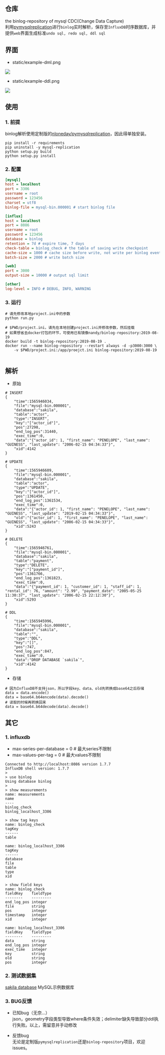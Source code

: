## 仓库
the binlog-repository of mysql CDC(Change Data Capture)  
利用[pymysqlreplication](https://github.com/noplay/python-mysql-replication)进行`binlog`实时解析，保存至`InfluxDB`时序数据库，并提供`web`界面生成标准`undo sql, redo sql, ddl sql`  

## 界面
- static/example-dml.png
<img src="static/example-dml.png"/>

- static/example-ddl.png
<img src="static/example-ddl.png"/>

## 使用
### 1. 前提  
binlog解析使用定制版的[nloneday/pymysqlreplication](https://github.com/nloneday/python-mysql-replication)，因此得单独安装。
```shell
pip install -r requirements
pip uninstall -y mysql-replication
python setup.py build
python setup.py install
```
### 2. 配置
```ini
[mysql]
host = localhost
port = 3306
username = root
password = 123456
charset = utf8
binlog-file = mysql-bin.000001 # start binlog file

[influx]
host = localhost
port = 8086
username = root
password = 123456
database = binlog
retention = 7d # expire time, 7 days
check-table = binlog_check # the table of saving write checkpoint
cache-size = 1000 # cache size before write, not write per binlog event
batch-size = 2000 # write batch size

[web]
port = 3000
output-size = 10000 # output sql limit

[other]
log-level = INFO # DEBUG, INFO, WARNING
```
### 3. 运行
```shell
# 请先修改本地project.ini中的参数
python run.py
```
```
# $PWD/project.ini，请先在本地创建project.ini并修改参数，然后挂载
# 如果想省去docker打包的环节，可使用已有镜像nandy/binlog-repository:2019-08-19
docker build -t binlog-repository:2019-08-19 .
docker run --name binlog-repository --restart always -d -p3000:3000 \
    -v $PWD/project.ini:/app/proejct.ini binlog-repository:2019-08-19
```
```

```

## 解析
- 原始
```
# INSERT
{
    "time":1565946034,
    "file":"mysql-bin.000001",
    "database":"sakila",
    "table":"actor",
    "type":"INSERT",
    "key":"["actor_id"]",
    "pos":27298,
    "end_log_pos":31440,
    "exec_time":0,
    "data":"{"actor_id": 1, "first_name": "PENELOPE", "last_name": "GUINESS", "last_update": "2006-02-15 04:34:33"}",
    "xid":4142
}

# UPDATE
{
    "time":1565946609,
    "file":"mysql-bin.000001",
    "database":"sakila",
    "table":"actor",
    "type":"UPDATE",
    "key":"["actor_id"]",
    "pos":1361450,
    "end_log_pos":1361534,
    "exec_time":0,
    "data":"{"actor_id": 1, "first_name": "PENELOPE", "last_name": "GUINESS", "last_update": "2019-02-15 04:34:33"}",
    "old":"{"actor_id": 1, "first_name": "PENELOPE", "last_name": "GUINESS", "last_update": "2006-02-15 04:34:33"}",
    "xid":5243
}

# DELETE
{
    "time":1565946761,
    "file":"mysql-bin.000001",
    "database":"sakila",
    "table":"payment",
    "type":"DELETE",
    "key":"["payment_id"]",
    "pos":1361766,
    "end_log_pos":1361823,
    "exec_time":0,
    "data":"{"payment_id": 1, "customer_id": 1, "staff_id": 1, "rental_id": 76, "amount": "2.99", "payment_date": "2005-05-25 11:30:37", "last_update": "2006-02-15 22:12:30"}",
    "xid":5293
}

# DDL
{
    "time":1565945996,
    "file":"mysql-bin.000001",
    "database":"sakila",
    "table":"",
    "type":"DDL",
    "key":"[]",
    "pos":747,
    "end_log_pos":847,
    "exec_time":0,
    "data":"DROP DATABASE `sakila`",
    "xid":4142
}
```
- 存储
```
# 因为InfluxDB不支持json，所以字段key、data、old先转换成base64之后存储
data = data.encode()
data = base64.b64encode(data).decode()
# 读取的时候再转换回来
data = base64.b64decode(data).decode()
```

## 其它
### 1. influxdb
- max-series-per-database = 0 # 最大series不限制
- max-values-per-tag = 0 # 最大values不限制

```
Connected to http://localhost:8086 version 1.7.7
InfluxDB shell version: 1.7.7
>
> use binlog
Using database binlog
>
> show measurements
name: measurements
name
----
binlog_check
binlog_localhost_3306
```
```
> show tag keys
name: binlog_check
tagKey
------
table

name: binlog_localhost_3306
tagKey
------
database
file
table
type
xid
```
```
> show field keys
name: binlog_check
fieldKey    fieldType
--------    ---------
end_log_pos integer
file        string
pos         integer
timestamp   integer
xid         integer

name: binlog_localhost_3306
fieldKey    fieldType
--------    ---------
data        string
end_log_pos integer
exec_time   integer
key         string
old         string
pos         integer
```

### 2. 测试数据集
[sakila database](https://dev.mysql.com/doc/index-other.html) MySQL示例数据库

### 3. BUG反馈
- 已知bug（无奈...）  
json，geometry字段类型导致where条件失效；delimiter缺失导致部分ddl执行失败。以上，需留意并手动修改

- 反馈bug  
无论是定制版`pymysqlreplication`还是`binlog-repository`项目，欢迎issues。